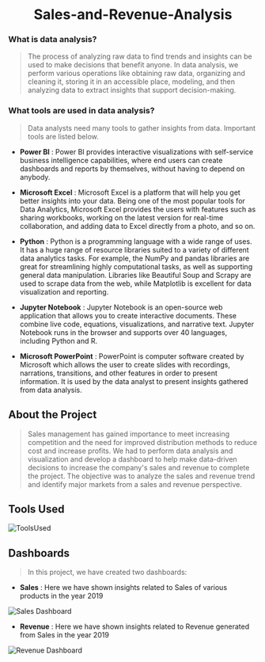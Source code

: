 <h1 align="center">Sales-and-Revenue-Analysis  </h1>


### What is data analysis?
> The process of analyzing raw data to find trends and insights can be used to make decisions that benefit anyone. In data analysis, we perform various operations like obtaining raw data, organizing and cleaning it, storing it in an accessible place, modeling, and then analyzing data to extract insights that support decision-making.


### What tools are used in data analysis?
> Data analysts need many tools to gather insights from data. Important tools are listed below.

  * **Power BI** : Power BI provides interactive visualizations with self-service business intelligence capabilities, where end users can create dashboards and reports by themselves, without having to depend on anybody.

       
  * **Microsoft Excel** : Microsoft Excel is a platform that will help you get better insights into your data. Being one of the most popular tools for Data Analytics, Microsoft Excel provides the users with features such as sharing workbooks, working on the latest version for real-time collaboration, and adding data to Excel directly from a photo, and so on.
                      
  * **Python** :  Python is a programming language with a wide range of uses. It has a huge range of resource libraries suited to a variety of different data analytics tasks. For example, the NumPy and pandas libraries are great for streamlining highly computational tasks, as well as supporting general data manipulation. Libraries like Beautiful Soup and Scrapy are used to scrape data from the web, while Matplotlib is excellent for data visualization and reporting.
            
  * **Jupyter Notebook** : Jupyter Notebook is an open-source web application that allows you to create interactive documents. These combine live code, equations, visualizations, and narrative text. Jupyter Notebook runs in the browser and supports over 40 languages, including Python and R.
                          
  * **Microsoft PowerPoint** : PowerPoint is computer software created by Microsoft which allows the user to create slides with recordings, narrations, transitions, and other features in order to present information. It is used by the data analyst to present insights gathered from data analysis.


## About the Project

>Sales management has gained importance to meet increasing competition and the need for improved distribution methods to reduce cost and increase profits. We had to perform data analysis and visualization and develop a dashboard to help make data-driven decisions to increase the company's sales and revenue to complete the project. The objective was to analyze the sales and revenue trend and identify major markets from a sales and revenue perspective.
  
## Tools Used

![ToolsUsed](https://user-images.githubusercontent.com/96620780/150988751-52607c01-698b-4827-8d74-fb4c829d7e84.png)

      
     
## Dashboards

> In this project, we have created two dashboards:
- **Sales** : Here we have shown insights related to Sales of various products in the year 2019



![Sales Dashboard](https://user-images.githubusercontent.com/96620780/150988656-7d512806-fa3a-4d7a-90a1-69fe44a1a037.png)



- **Revenue** : Here we have shown insights related to Revenue generated from Sales in the year 2019      
   
![Revenue Dashboard](https://user-images.githubusercontent.com/96620780/150988707-4ed0f0aa-2add-41a9-8e41-42ce62dd8361.png)

